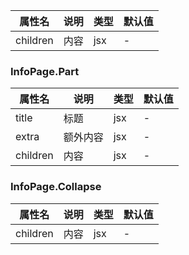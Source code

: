 | 属性名      | 说明 | 类型  | 默认值 |
|----------|----|-----|-----|
| children | 内容 | jsx | -   |

### InfoPage.Part

| 属性名      | 说明   | 类型  | 默认值 |
|----------|------|-----|-----|
| title    | 标题   | jsx | -   |
| extra    | 额外内容 | jsx | -   |
| children | 内容   | jsx | -   |

### InfoPage.Collapse

| 属性名      | 说明 | 类型  | 默认值 |
|----------|----|-----|-----|
| children | 内容 | jsx | -   |